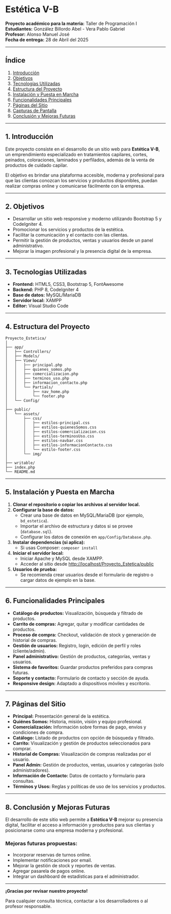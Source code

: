# Estética V-B

**Proyecto académico para la materia:** Taller de Programación I  
**Estudiantes:** González Billordo Abel - Vera Pablo Gabriel  
**Profesor:** Alonso Manuel José  
**Fecha de entrega:** 28 de Abril del 2025

---

## Índice

1. [Introducción](#introducción)
2. [Objetivos](#objetivos)
3. [Tecnologías Utilizadas](#tecnologías-utilizadas)
4. [Estructura del Proyecto](#estructura-del-proyecto)
5. [Instalación y Puesta en Marcha](#instalación-y-puesta-en-marcha)
6. [Funcionalidades Principales](#funcionalidades-principales)
7. [Páginas del Sitio](#páginas-del-sitio)
8. [Capturas de Pantalla](#capturas-de-pantalla)
9. [Conclusión y Mejoras Futuras](#conclusión-y-mejoras-futuras)

---

## 1. Introducción

Este proyecto consiste en el desarrollo de un sitio web para **Estética V-B**, un emprendimiento especializado en tratamientos capilares, cortes, peinados, coloraciones, laminados y perfilados, además de la venta de productos de cuidado capilar.

El objetivo es brindar una plataforma accesible, moderna y profesional para que las clientas conozcan los servicios y productos disponibles, puedan realizar compras online y comunicarse fácilmente con la empresa.

---

## 2. Objetivos

- Desarrollar un sitio web responsive y moderno utilizando Bootstrap 5 y CodeIgniter 4.
- Promocionar los servicios y productos de la estética.
- Facilitar la comunicación y el contacto con las clientas.
- Permitir la gestión de productos, ventas y usuarios desde un panel administrativo.
- Mejorar la imagen profesional y la presencia digital de la empresa.

---

## 3. Tecnologías Utilizadas

- **Frontend:** HTML5, CSS3, Bootstrap 5, FontAwesome
- **Backend:** PHP 8, CodeIgniter 4
- **Base de datos:** MySQL/MariaDB
- **Servidor local:** XAMPP
- **Editor:** Visual Studio Code

---

## 4. Estructura del Proyecto

```
Proyecto_Estetica/
│
├── app/
│   ├── Controllers/
│   ├── Models/
│   ├── Views/
│   │   ├── principal.php
│   │   ├── quienes_somos.php
│   │   ├── comercializacion.php
│   │   ├── terminos_uso.php
│   │   ├── informacion_contacto.php
│   │   └── Partials/
│   │       ├── nav_home.php
│   │       └── footer.php
│   └── Config/
│
├── public/
│   └── assets/
│       ├── css/
│       │   ├── estilos-principal.css
│       │   ├── estilos-quienesSomos.css
│       │   ├── estilos-comercializacion.css
│       │   ├── estilos-terminosUso.css
│       │   ├── estilos-navbar.css
│       │   ├── estilos-informacionContacto.css
│       │   └── estilo-footer.css
│       └── img/
│
├── writable/
├── index.php
└── README.md
```

---

## 5. Instalación y Puesta en Marcha

1. **Clonar el repositorio o copiar los archivos al servidor local.**
2. **Configurar la base de datos:**
   - Crear una base de datos en MySQL/MariaDB (por ejemplo, `bd_estetica`).
   - Importar el archivo de estructura y datos si se provee (`database.sql`).
   - Configurar los datos de conexión en `app/Config/Database.php`.
3. **Instalar dependencias (si aplica):**
   - Si usas Composer: `composer install`
4. **Iniciar el servidor local:**
   - Iniciar Apache y MySQL desde XAMPP.
   - Acceder al sitio desde [http://localhost/Proyecto_Estetica/public](http://localhost/Proyecto_Estetica/public)
5. **Usuarios de prueba:**
   - Se recomienda crear usuarios desde el formulario de registro o cargar datos de ejemplo en la base.

---

## 6. Funcionalidades Principales

- **Catálogo de productos:** Visualización, búsqueda y filtrado de productos.
- **Carrito de compras:** Agregar, quitar y modificar cantidades de productos.
- **Proceso de compra:** Checkout, validación de stock y generación de historial de compras.
- **Gestión de usuarios:** Registro, login, edición de perfil y roles (cliente/admin).
- **Panel administrativo:** Gestión de productos, categorías, ventas y usuarios.
- **Sistema de favoritos:** Guardar productos preferidos para compras futuras.
- **Soporte y contacto:** Formulario de contacto y sección de ayuda.
- **Responsive design:** Adaptado a dispositivos móviles y escritorio.

---

## 7. Páginas del Sitio

- **Principal:** Presentación general de la estética.
- **Quiénes Somos:** Historia, misión, visión y equipo profesional.
- **Comercialización:** Información sobre formas de pago, envíos y condiciones de compra.
- **Catálogo:** Listado de productos con opción de búsqueda y filtrado.
- **Carrito:** Visualización y gestión de productos seleccionados para comprar.
- **Historial de Compras:** Visualización de compras realizadas por el usuario.
- **Panel Admin:** Gestión de productos, ventas, usuarios y categorías (solo administradores).
- **Información de Contacto:** Datos de contacto y formulario para consultas.
- **Términos y Usos:** Reglas y políticas de uso de los servicios y productos.

---

## 8. Conclusión y Mejoras Futuras

El desarrollo de este sitio web permite a **Estética V-B** mejorar su presencia digital, facilitar el acceso a información y productos para sus clientas y posicionarse como una empresa moderna y profesional.

### Mejoras futuras propuestas:

- Incorporar reservas de turnos online.
- Implementar notificaciones por email.
- Mejorar la gestión de stock y reportes de ventas.
- Agregar pasarela de pagos online.
- Integrar un dashboard de estadísticas para el administrador.

---

**¡Gracias por revisar nuestro proyecto!**

Para cualquier consulta técnica, contactar a los desarrolladores o al profesor responsable.
